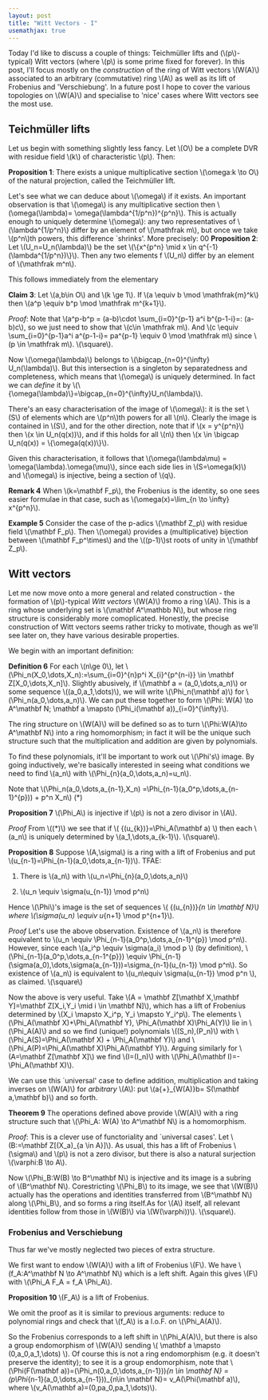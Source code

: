 ```yaml
---
layout: post
title: "Witt Vectors - I"
usemathjax: true
---
```


Today I'd like to discuss a couple of things: Teichmüller lifts and (\\(p\\)-typical) Witt vectors (where \\(p\\) is some prime fixed for forever). In this post, I'll focus mostly on the _construction_ of the ring of Witt vectors \\(W(A)\\) associated to an arbitrary (commutative) ring \\(A\\) as well as its lift of Frobenius and 'Verschiebung'. In a future post I hope to cover the various topologies on \\(W(A)\\) and specialise to 'nice' cases where Witt vectors see the most use.


## Teichmüller lifts

Let us begin with something slightly less fancy. Let \\(O\\) be a complete DVR with residue field \\(k\\) of characteristic \\(p\\). Then:

**Proposition 1**: There exists a unique multiplicative section \\(\omega:k \to O\\) of the natural projection, called the Teichmüller lift.

Let's see what we can deduce about \\(\omega\\) if it exists. An important observation is that \\(\omega\\) is any multiplicative section then \\(\omega(\lambda)= \omega(\lambda^{1/p^n})^{p^n}\\). This is actually enough to uniquely determine \\(\omega\\): any two representatives of \\(\lambda^{1/p^n}\\) differ by an element of \\(\mathfrak m\\), but once we take \\(p^n\\)th powers, this difference `shrinks'. More precisely:
00
**Proposition 2**: Let \\(U_n=U_n(\lambda)\\) be the set \\(\\{x^{p^n} \mid x \in q^{-1}(\lambda^{1/p^n})\\}\\). Then any two elements f \\(U_n\\) differ by an element of \\(\mathfrak m^n\\). 

This follows immediately from the elementary

**Claim 3**: Let \\(a,b\in O\\) and \\(k \ge 1\\). If \\(a \equiv b \mod \mathfrak{m}^k\\) then \\(a^p \equiv b^p \mod \mathfrak m^{k+1}\\). 

_Proof_: Note that \\(a^p-b^p = (a-b)\cdot \sum_{i=0}^{p-1} a^i b^{p-1-i}=: (a-b)c\\), so we just need to show that \\(c\in \mathfrak m\\). And \\(c \equiv \sum_{i=0}^{p-1}a^i a^{p-1-i}= pa^{p-1} \equiv 0 \mod \mathfrak m\\) since \\(p \in \mathfrak m\\). \\(\square\\).

Now \\(\omega(\lambda)\\) belongs to \\(\bigcap_{n=0}^{\infty} U_n(\lambda)\\). But this intersection is a singleton by separatedness and completeness, which means that \\(\omega\\) is uniquely determined. In fact we can _define_ it by \\(\\{\omega(\lambda)\\}=\bigcap_{n=0}^{\infty}U_n(\lambda)\\).

There's an easy characterisation of the image of \\(\omega\\): it is the set \\(S\\) of elements which are \\(p^n\\)th powers for all \\(n\\). Clearly the image is contained in \\(S\\), and for the other direction, note that if \\(x = y^{p^n}\\) then \\(x \in U_n(q(x))\\), and if this holds for all \\(n\\) then \\(x \in \bigcap U_n(q(x)) = \\{\omega(q(x))\\}\\). 

Given this characterisation, it follows that \\(\omega(\lambda\mu) = \omega(\lambda).\omega(\mu)\\), since each side lies in \\(S=\omega(k)\\) and \\(\omega\\) is injective, being a section of \\(q\\).

**Remark 4** When \\(k=\mathbf F_p\\), the Frobenius is the identity, so one sees easier formulae in that case, such as \\(\omega(x)=\lim_{n \to \infty} x^{p^n}\\).

**Example 5** Consider the case of the p-adics \\(\mathbf Z_p\\) with residue field \\(\mathbf F_p\\). Then \\(\omega\\) provides a (multiplicative) bijection between \\(\mathbf F_p^\times\\) and the \\((p-1)\\)st roots of unity in \\(\mathbf Z_p\\).

## Witt vectors

Let me now move onto a more general and related construction - the formation of \\(p\\)-typical _Witt vectors_  \\(W(A)\\) fromo a ring \\(A\\). This is a ring whose underlying set is \\(\mathbf A^\mathbb N\\), but whose ring structure is considerably more comoplicated. Honestly, the precise construction of Witt vectors seems rather tricky to motivate, though as we'll see later on, they have various desirable properties.

We begin with an important definition:

**Definition 6** For each \\(n\ge 0\\), let \\(\Phi_n(X_0,\dots,X_n):=\sum_{i=0}^{n}p^i X_{i}^{p^{n-i}} \in \mathbf Z[X_0,\dots,X_n]\\). Slightly abusively, if \\(\mathbf a = (a_0,\dots,a_n)\\) or some sequence \\((a_0,a_1,\dots)\\), we will write \\(\Phi_n(\mathbf a)\\) for \\(\Phi_n(a_0,\dots,a_n)\\). We can put these together to form \\(\Phi: W(A) \to A^\mathbf N; \mathbf a \mapsto (\Phi_i(\mathbf a))_{i=0}^{\infty}\\).

The ring structure on \\(W(A)\\) will be defined so as to turn \\(\Phi:W(A)\to A^\mathbf N\\) into a ring homomorphism; in fact it will be the unique such structure such that the multiplication and addition are given by polynomials.

To find these polynomials, it'll be important to work out \\(\Phi's\\) image. By going inductively, we're basically interested in seeing what conditions we need to find \\(a_n\\) with \\(\Phi_{n}(a_0,\dots,a_n)=u_n\\).

Note that \\(\Phi_n(a_0,\dots,a_{n-1},X_n) =\Phi_{n-1}(a_0^p,\dots,a_{n-1}^{p})) + p^n X_n\\) (*)

**Proposition 7** \\(\Phi_A\\) is injective if \\(p\\) is not a zero divisor in \\(A\\).

_Proof_ From \\((*)\\) we see that if \\( {(u_{k})}=\Phi_A(\mathbf a) \\) then each \\(a_n\\) is uniquely determined by \\(a_1,\dots,a_{k-1}\\). \\(\square\\).

**Proposition 8** Suppose \\(A,\sigma\\) is a ring with a lift of Frobenius and put \\(u_{n-1}=\Phi_{n-1}(a_0,\dots,a_{n-1})\\). TFAE:

1) There is \\(a_n\\) with \\(u_n=\Phi_{n}(a_0,\dots,a_n)\\)

2) \\(u_n \equiv \sigma(u_{n-1}) \mod p^n\\)

Hence \\(\Phi\\)'s image is the set of sequences \\( {(u_{n})}_{n \in \mathbf N}\\) where \\(\sigma(u_n) \equiv u_{n+1} \mod p^{n+1}\\).

_Proof_ Let's use the above observation. Existence of \\(a_n\\) is therefore equivalent to \\(u_n \equiv \Phi_{n-1}(a_0^p,\dots,a_{n-1}^{p}) \mod p^n\\). However, since each \\(a_i^p \equiv \sigma(a_i) \mod p \\) (by definition), \\(\Phi_{n-1}(a_0^p,\dots,a_{n-1^{p}}) \equiv \Phi_{n-1}(\sigma(a_0),\dots,\sigma(a_{n-1}))=\sigma_{n-1}(u_{n-1}) \mod p^n\\). So existence of \\(a_n\\) is equivalent to \\(u_n\equiv \sigma(u_{n-1}) \mod p^n \\), as claimed. \\(\square\\)

Now the above is very useful. Take \\(A = \mathbf Z[\mathbf X,\mathbf Y]=\mathbf Z[X_i,Y_i \mid i \in \mathbf N]\\), which has a lift of Frobenius determined by \\(X_i \mapsto X_i^p, Y_i \mapsto Y_i^p\\). The elements \\(\Phi_A(\mathbf X)+\Phi_A(\mathbf Y), \Phi_A(\mathbf X)\Phi_A(Y)\\) lie in \\(\Phi_A(A)\\) and so we find (unique!) polynomials \\((S_n),(P_n)\\) with \\(\Phi_A(S)=\Phi_A(\mathbf X) + \Phi_A(\mathbf Y)\\) and \\(\Phi_A(P)=\Phi_A(\mathbf X)\Phi_A(\mathbf Y)\\). Arguing similarly for \\(A=\mathbf Z[\mathbf X]\\) we find \\(I=(I_n)\\) with \\(\Phi_A(\mathbf I)=-\Phi_A(\mathbf X)\\).

We can use this `universal' case to define addition, multiplication and taking inverses on \\(W(A)\\) for _arbitrary_ \\(A\\): put \\(a{+}_{W(A)}b= S(\mathbf a,\mathbf b)\\) and so forth.

**Theorem 9** The operations defined above provide \\(W(A)\\) with a ring structure such that \\(\Phi_A: W(A) \to A^\mathbf N\\) is a homomorphism.

_Proof_: This is a clever use of functoriality and `universal cases'. Let \\(B:=\mathbf Z[(X_a)_{a \in A}]\\). As usual, this has a lift of Frobenius \\(\sigma\\) and \\(p\\) is not a zero divisor, but there is also a natural surjection \\(\varphi:B \to A\\).

Now \\(\Phi_B:W(B) \to B^\mathbf N\\) is injective and its image is a subring of \\(B^\mathbf N\\). Corestricting \\(\Phi_B\\) to its image, we see that \\(W(B)\\) actually has the operations and identities transferred from \\(B^\mathbf N\\) along \\(\Phi_B\\), and so forms a ring itself.As for \\(A\\) itself, all relevant identities follow from those in \\(W(B)\\) via \\(W(\varphi))\\). \\(\square\\).

### Frobenius and Verschiebung

Thus far we've mostly neglected two pieces of extra structure. 

We first want to endow \\(W(A)\\) with a lift of Frobenius \\(F\\). We have \\(f_A:A^\mathbf N \to A^\mathbf N\\) which is a left shift. Again this gives \\(F\\) with \\(\Phi_A F_A = f_A \Phi_A\\).

**Proposition 10** \\(F_A\\) is a lift of Frobenius.

We omit the proof as it is similar to previous arguments: reduce to polynomial rings and check that \\(f_A\\) is a l.o.F. on \\(\Phi_A(A)\\).

So the Frobenius corresponds to a left shift in \\(\Phi_A(A)\\), but there is also a group endomorphism of \\(W(A)\\) sending \\( \mathbf a \mapsto (0,a_0,a_1,\dots) \\). Of course this is not a ring endomorphism (e.g. it doesn't preserve the identity); to see it is a group endomorphism, note that \\(\Phi(F(\mathbf a))=(\Phi_n(0,a_0,\dots,a_{n-1}))_{n \in \mathbf N} = (p\Phi_{n-1}(a_0,\dots,a_{n-1}))_{n\in \mathbf N}= v_A(\Phi(\mathbf a)\\), where \\(v_A(\mathbf a)=(0,pa_0,pa_1,\dots)\\).


